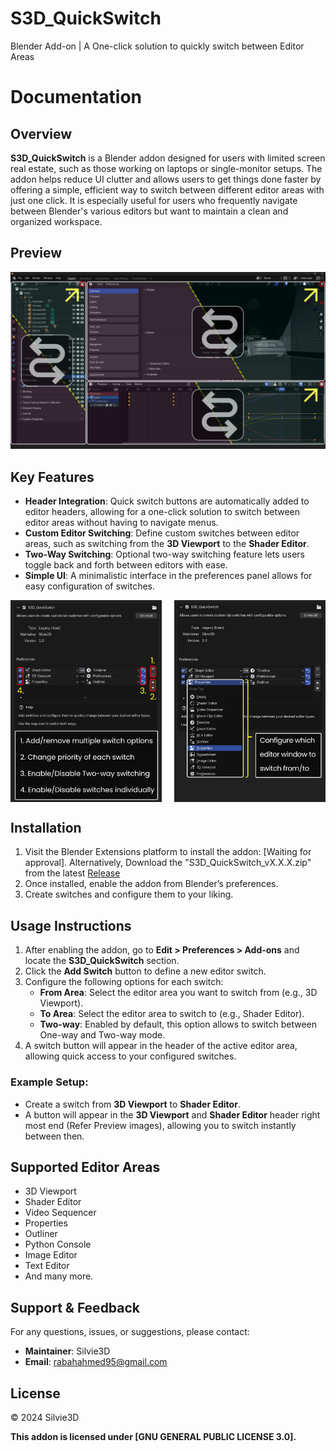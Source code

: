 # S3D_QuickSwitch
Blender Add-on | A One-click solution to quickly switch between Editor Areas
# Documentation 

## Overview
**S3D_QuickSwitch** is a Blender addon designed for users with limited screen real estate, such as those working on laptops or single-monitor setups. The addon helps reduce UI clutter and allows users to get things done faster by offering a simple, efficient way to switch between different editor areas with just one click. It is especially useful for users who frequently navigate between Blender's various editors but want to maintain a clean and organized workspace.

## Preview

<img src="Preview/Addon_Cover.png" alt="Addon Cover">


## Key Features
- **Header Integration**: Quick switch buttons are automatically added to editor headers, allowing for a one-click solution to switch between editor areas without having to navigate menus.
- **Custom Editor Switching**: Define custom switches between editor areas, such as switching from the **3D Viewport** to the **Shader Editor**.
- **Two-Way Switching**: Optional two-way switching feature lets users toggle back and forth between editors with ease.
- **Simple UI**: A minimalistic interface in the preferences panel allows for easy configuration of switches.

<div style="display: flex; justify-content: space-between;">
  <img src="Preview/Preferences_Setup.png" alt="Preferences Setup 1" width="48%">
  <img src="Preview/Preferences_Setup_2.png" alt="Preferences Setup 2" width="48%">
</div>


## Installation
1. Visit the Blender Extensions platform to install the addon: [Waiting for approval].
     Alternatively, Download the "S3D_QuickSwitch_vX.X.X.zip" from the latest [Release](https://github.com/Silvie3D/S3D_QuickSwitch/releases)
2. Once installed, enable the addon from Blender’s preferences.
3. Create switches and configure them to your liking.

## Usage Instructions
1. After enabling the addon, go to **Edit > Preferences > Add-ons** and locate the **S3D_QuickSwitch** section.
2. Click the **Add Switch** button to define a new editor switch.
3. Configure the following options for each switch:
   - **From Area**: Select the editor area you want to switch from (e.g., 3D Viewport).
   - **To Area**: Select the editor area to switch to (e.g., Shader Editor).
   - **Two-way**: Enabled by default, this option allows to switch between One-way and Two-way mode.
4. A switch button will appear in the header of the active editor area, allowing quick access to your configured switches.

### Example Setup:
- Create a switch from **3D Viewport** to **Shader Editor**.
- A button will appear in the **3D Viewport** and **Shader Editor** header right most end (Refer Preview images), allowing you to switch instantly between then.

## Supported Editor Areas
- 3D Viewport
- Shader Editor
- Video Sequencer
- Properties
- Outliner
- Python Console
- Image Editor
- Text Editor
- And many more.

## Support & Feedback
For any questions, issues, or suggestions, please contact:
- **Maintainer**: Silvie3D
- **Email**: rabahahmed95@gmail.com

## License
© 2024 Silvie3D

**This addon is licensed under [GNU GENERAL PUBLIC LICENSE 3.0].**

